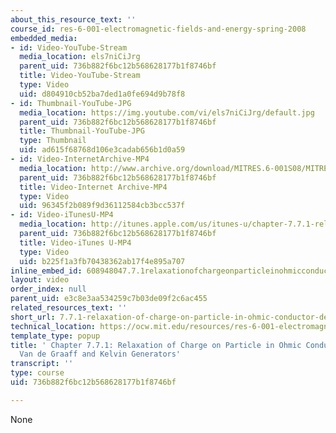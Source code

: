 ```yaml
---
about_this_resource_text: ''
course_id: res-6-001-electromagnetic-fields-and-energy-spring-2008
embedded_media:
- id: Video-YouTube-Stream
  media_location: els7niCiJrg
  parent_uid: 736b882f6bc12b568628177b1f8746bf
  title: Video-YouTube-Stream
  type: Video
  uid: d804910cb52ba7ded1a0fe694d9b78f8
- id: Thumbnail-YouTube-JPG
  media_location: https://img.youtube.com/vi/els7niCiJrg/default.jpg
  parent_uid: 736b882f6bc12b568628177b1f8746bf
  title: Thumbnail-YouTube-JPG
  type: Thumbnail
  uid: ad615f68768d106e3cadab656b1d0a59
- id: Video-InternetArchive-MP4
  media_location: http://www.archive.org/download/MITRES.6-001S08/MITRES6_001S08_7-7-1_demo_220k.mp4
  parent_uid: 736b882f6bc12b568628177b1f8746bf
  title: Video-Internet Archive-MP4
  type: Video
  uid: 96345f2b089f9d36112584cb3bcc537f
- id: Video-iTunesU-MP4
  media_location: http://itunes.apple.com/us/itunes-u/chapter-7.7.1-relaxation-charge/id538892150?i=117216823
  parent_uid: 736b882f6bc12b568628177b1f8746bf
  title: Video-iTunes U-MP4
  type: Video
  uid: b225f1a3fb70438362ab17f4e895a707
inline_embed_id: 608948047.7.1relaxationofchargeonparticleinohmicconductordemo18929559
layout: video
order_index: null
parent_uid: e3c8e3aa534259c7b03de09f2c6ac455
related_resources_text: ''
short_url: 7.7.1-relaxation-of-charge-on-particle-in-ohmic-conductor-demo
technical_location: https://ocw.mit.edu/resources/res-6-001-electromagnetic-fields-and-energy-spring-2008/chapter-7/7.7.1-relaxation-of-charge-on-particle-in-ohmic-conductor-demo
template_type: popup
title: ' Chapter 7.7.1: Relaxation of Charge on Particle in Ohmic Conductor; Supplement:
  Van de Graaff and Kelvin Generators'
transcript: ''
type: course
uid: 736b882f6bc12b568628177b1f8746bf

---
```

None